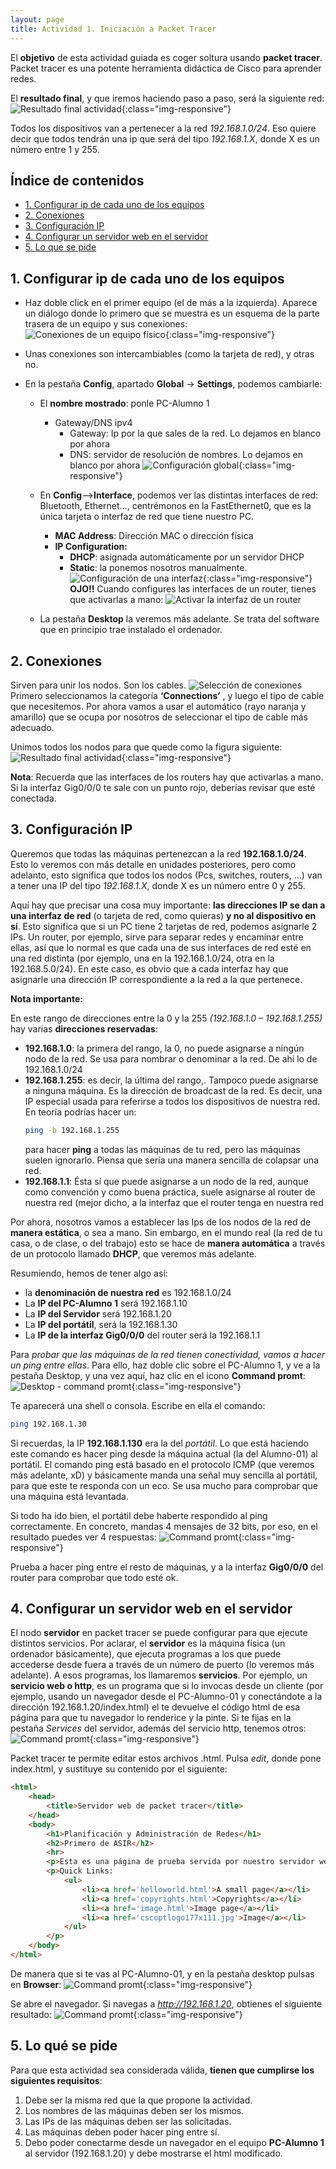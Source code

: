 ```yaml
---
layout: page
title: Actividad 1. Iniciación a Packet Tracer
---
```



El **objetivo** de esta actividad guiada es coger soltura usando **packet tracer**. Packet tracer es una potente herramienta didáctica de Cisco para aprender redes.

El **resultado final**, y que iremos haciendo paso a paso, será la siguiente red:
![Resultado final actividad](/docencia/par/unidad1/img/resultado.png){:class="img-responsive"}

Todos los dispositivos van a pertenecer a la red *192.168.1.0/24*. Eso quiere decir que todos tendrán una ip que será del tipo *192.168.1.X*, donde X es un número entre 1 y 255.

## Índice de contenidos
- [1. Configurar ip de cada uno de los equipos](#1-configurar-ip-de-cada-uno-de-los-equipos)
- [2. Conexiones](#2-conexiones)
- [3. Configuración IP](#3-configuraci-n-ip)
- [4. Configurar un servidor web en el servidor](#4-configurar-un-servidor-web-en-el-servidor)
- [5. Lo que se pide](#5-lo-que-se-pide)

<a name="1-configurar-ip-de-cada-uno-de-los-equipos"></a>
## 1. Configurar ip de cada uno de los equipos

* Haz doble click en el primer equipo (el de más a la izquierda). Aparece un diálogo donde lo primero que se muestra es un esquema de la parte trasera de un equipo y sus conexiones:
![Conexiones de un equipo físico](/docencia/par/unidad1/img/interfaces.png){:class="img-responsive"}     

* Unas conexiones son intercambiables (como la tarjeta de red), y otras no.
* En la pestaña **Config**, apartado **Global** -> **Settings**, podemos cambiarle:
    * El **nombre mostrado**: ponle PC-Alumno 1
        * Gateway/DNS ipv4
            * Gateway: Ip por la que sales de la red. Lo dejamos en blanco por ahora
            * DNS: servidor de resolución de nombres. Lo dejamos en blanco por ahora
        ![Configuración global](/docencia/par/unidad1/img/configuracion_global.png){:class="img-responsive"} 
    
    * En **Config**-->**Interface**, podemos ver las distintas interfaces de red: Bluetooth, Ethernet..., centrémonos en la FastEthernet0, que es la única tarjeta o interfaz de red que tiene nuestro PC.
        * **MAC Address**: Dirección MAC o dirección física
        * **IP Configuration:**
            * **DHCP**: asignada automáticamente por un servidor DHCP
            * **Static**: la ponemos nosotros manualmente. 
        ![Configuración de una interfaz](/docencia/par/unidad1/img/configuracion_interfaz.png){:class="img-responsive"}
        **OJO!!** Cuando configures las interfaces de un router, tienes que activarlas a mano:
        ![Activar la interfaz de un router](/docencia/par/unidad1/img/interfaces_router.png)

    
    * La pestaña **Desktop** la veremos más adelante. Se trata del software que en principio trae instalado el ordenador.

<a name="2-conexiones"></a>
## 2. Conexiones
Sirven para unir los nodos. Son los cables.
![Selección de conexiones](/docencia/par/unidad1/img/conexiones.png)
Primero seleccionamos la categoría **‘Connections’** , y luego el tipo de cable que necesitemos. Por ahora vamos a usar el automático (rayo naranja y amarillo) que se ocupa por nosotros de seleccionar el tipo de cable más adecuado.

Unimos todos los nodos para que quede como la figura siguiente:
![Resultado final actividad](/docencia/par/unidad1/img/resultado.png){:class="img-responsive"}

**Nota**: Recuerda que las interfaces de los routers hay que activarlas a mano. Si la interfaz Gig0/0/0 te sale con un punto rojo, deberías revisar que esté conectada.

<a name="3-configuraci-n-ip"></a>
## 3. Configuración IP
Queremos que todas las máquinas pertenezcan a la red **192.168.1.0/24**. Esto lo veremos con más detalle en unidades posteriores, pero como adelanto, esto significa que todos los nodos (Pcs, switches, routers, …) van a tener una IP del tipo *192.168.1.X*, donde X es un número entre 0 y 255.

Aquí hay que precisar una cosa muy importante: **las direcciones IP se dan a una interfaz de red** (o tarjeta de red, como quieras) **y no al dispositivo en sí**. Esto significa que si un PC tiene 2 tarjetas de red, podemos asignarle 2 IPs. Un router, por ejemplo, sirve para separar redes y encaminar entre ellas, así que lo normal es que cada una de sus interfaces de red esté en una red distinta (por ejemplo, una en la 192.168.1.0/24, otra en la 192.168.5.0/24). En este caso, es obvio que a cada interfaz hay que asignarle una dirección IP correspondiente a la red a la que pertenece.

**Nota importante:**

En este rango de direcciones entre la 0 y la 255 *(192.168.1.0 – 192.168.1.255)* hay varias **direcciones reservadas**:

* **192.168.1.0**: la primera del rango, la 0, no puede asignarse a ningún nodo de la red. Se usa para nombrar o denominar a la red. De ahí lo de 192.168.1.0/24
* **192.168.1.255**: es decir, la última del rango,. Tampoco puede asignarse a ninguna máquina. Es la dirección de broadcast de la red. Es decir, una IP especial usada para referirse a todos los dispositivos de nuestra red. En teoría podrías hacer un:
    ```bash
    ping -b 192.168.1.255 
    ```
    para hacer **ping** a todas las máquinas de tu red, pero las máquinas suelen ignorarlo. Piensa que sería una manera sencilla de colapsar una red.
* **192.168.1.1**: Ésta sí que puede asignarse a un nodo de la red, aunque como convención y como buena práctica, suele asignarse al router de nuestra red (mejor dicho, a la interfaz que el router tenga en nuestra red



Por ahora, nosotros vamos a establecer las Ips de los nodos de la red de **manera estática**, o sea a mano. Sin embargo, en el mundo real (la red de tu casa, o de clase, o del trabajo) esto se hace de **manera automática** a través de un protocolo llamado **DHCP**, que veremos más adelante.

Resumiendo, hemos de tener algo así:
* la **denominación de nuestra red** es 192.168.1.0/24 
* La **IP del PC-Alumno 1** será 192.168.1.10
* La **IP del Servidor** será 192.168.1.20
* La **IP del portátil**, será la 192.168.1.30
* La **IP de la interfaz Gig0/0/0** del router será la 192.168.1.1

Para _probar que las máquinas de la red tienen conectividad, vamos a hacer un ping entre ellas_. Para ello, haz doble clic sobre el PC-Alumno 1, y ve a la pestaña Desktop, y una vez aquí, haz clic en el icono **Command promt**:
![Desktop - command promt](/docencia/par/unidad1/img/desktop.png){:class="img-responsive"}

Te aparecerá una shell o consola. Escribe en ella el comando:
```bash
ping 192.168.1.30
```

Si recuerdas, la IP **192.168.1.130** era la del *portátil*. Lo que está haciendo este comando es hacer ping desde la máquina actual (la del Alumno-01) al portátil. El comando ping está basado en el protocolo ICMP (que veremos más adelante, xD) y básicamente manda una señal muy sencilla al portátil, para que este te responda con un eco. Se usa mucho para comprobar que una máquina está levantada. 

Si todo ha ido bien, el portátil debe haberte respondido al ping correctamente. En concreto, mandas 4 mensajes de 32 bits, por eso, en el resultado puedes ver 4 respuestas:
![Command promt](/docencia/par/unidad1/img/ping_promt.png){:class="img-responsive"}

Prueba a hacer ping entre el resto de máquinas, y a la interfaz **Gig0/0/0** del router para comprobar que todo esté ok.

<a name="4-configurar-un-servidor-web-en-el-servidor"></a>
## 4. Configurar un servidor web en el servidor
El nodo **servidor** en packet tracer se puede configurar para que ejecute distintos servicios. Por aclarar, el **servidor** es la máquina física (un ordenador básicamente), que ejecuta programas a los que puede accederse desde fuera a través de un número de puerto (lo veremos más adelante). A esos programas, los llamaremos **servicios**.
Por ejemplo, un **servicio web o http**, es un programa que si lo invocas desde un cliente (por ejemplo, usando un navegador desde el PC-Alumno-01 y conectándote a la dirección 192.168.1.20/index.html) el te devuelve el código html de esa página para que tu navegador lo renderice y la pinte.
Si te fijas en la pestaña *Services* del servidor, además del servicio http, tenemos otros:
![Command promt](/docencia/par/unidad1/img/congiguracion_servidor_http.png){:class="img-responsive"}

Packet tracer te permite editar estos archivos .html. Pulsa *edit*, donde pone index.html, y sustituye su contenido por el siguiente:

```html
<html>
    <head>
        <title>Servidor web de packet tracer</title>
    </head>
    <body>
        <h1>Planificación y Administración de Redes</h1>
        <h2>Primero de ASIR</h2>
        <hr>
        <p>Esta es una página de prueba servida por nuestro servidor web en packet tracer.</p>
        <p>Quick Links:
            <ul>        
                <li><a href='helloworld.html'>A small page</a></li>
                <li><a href='copyrights.html'>Copyrights</a></li>
                <li><a href='image.html'>Image page</a></li>
                <li><a href='cscoptlogo177x111.jpg'>Image</a></li>
            </ul>
        </p>
    </body>
</html>
```
De manera que si te vas al PC-Alumno-01, y en la pestaña desktop pulsas en **Browser**:
![Command promt](/docencia/par/unidad1/img/desktop_webbrowser.png){:class="img-responsive"}

Se abre el navegador. Si navegas a _http://192.168.1.20_, obtienes el siguiente resultado:
![Command promt](/docencia/par/unidad1/img/desktop_webbrowser2.png){:class="img-responsive"}
 
<a name="5-lo-que-se-pide"></a>
## 5. Lo qué se pide
Para que esta actividad sea considerada válida, **tienen que cumplirse los siguientes requisitos**:
1. Debe ser la misma red que la que propone la actividad.
2. Los nombres de las máquinas deben ser los mismos.
3. Las IPs de las máquinas deben ser las solicitadas.
4. Las máquinas deben poder hacer ping entre sí.
5. Debo poder conectarme desde un navegador en el equipo **PC-Alumno 1** al servidor (192.168.1.20) y debe mostrarse el html modificado.